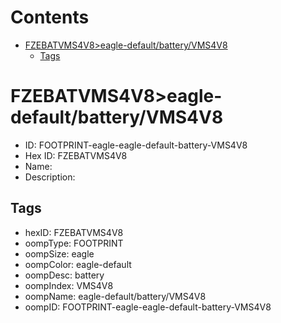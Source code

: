 



Contents
========

* [FZEBATVMS4V8>eagle-default/battery/VMS4V8](#fzebatvms4v8eagle-defaultbatteryvms4v8)
	* [Tags](#tags)

# FZEBATVMS4V8>eagle-default/battery/VMS4V8

- ID: FOOTPRINT-eagle-eagle-default-battery-VMS4V8
- Hex ID: FZEBATVMS4V8
- Name: 
- Description: 

## Tags

- hexID: FZEBATVMS4V8
- oompType: FOOTPRINT
- oompSize: eagle
- oompColor: eagle-default
- oompDesc: battery
- oompIndex: VMS4V8
- oompName: eagle-default/battery/VMS4V8
- oompID: FOOTPRINT-eagle-eagle-default-battery-VMS4V8
